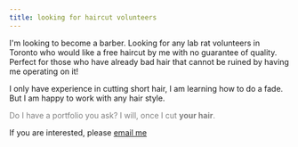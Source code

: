 ```yaml
---
title: looking for haircut volunteers
---
```


I'm looking to become a barber. Looking for any lab rat volunteers in Toronto who would like a free haircut by me with no guarantee of quality. Perfect for those who have already bad hair that cannot be ruined by having me operating on it!

I only have experience in cutting short hair, I am learning how to do a fade. But I am happy to work with any hair style. 

<font color="grey">Do I have a portfolio you ask? I will, once I cut **your hair**. </font>

If you are interested, please [email me](mailto:me@ellie.monster) 
